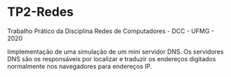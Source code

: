 # TP2-Redes

Trabalho Prático da Disciplina Redes de Computadores - DCC - UFMG - 2020

Iimplementação de uma simulação de um mini servidor DNS. Os servidores DNS são os responsáveis por localizar e traduzir os endereços digitados normalmente nos navegadores para endereços IP.